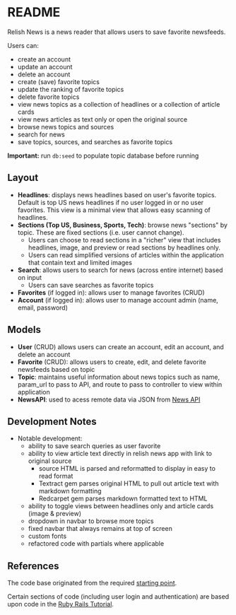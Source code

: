 # README

Relish News is a news reader that allows users to save favorite newsfeeds.

Users can:
* create an account
* update an account
* delete an account
* create (save) favorite topics
* update the ranking of favorite topics
* delete favorite topics
* view news topics as a collection of headlines or a collection of article cards
* view news articles as text only or open the original source
* browse news topics and sources
* search for news
* save topics, sources, and searches as favorite topics

**Important:** run `db:seed` to populate topic database before running


## Layout

* **Headlines**: displays news headlines based on user's favorite topics.  Default is top US news headlines if no user logged in or no user favorites.  This view is a minimal view that allows easy scanning of headlines.
* **Sections (Top US, Business, Sports, Tech)**: browse news "sections" by topic.  These are fixed sections (i.e. user cannot change).
  * Users can choose to read sections in a "richer" view that includes headlines, image, and preview or read sections by headlines only.
  * Users can read simplified versions of articles within the application that contain text and limited images
* **Search**: allows users to search for news (across entire internet) based on input
  * Users can save searches as favorite topics
* **Favorites** (if logged in): allows user to manage favorites (CRUD)
* **Account** (if logged in): allows user to manage account admin (name, email, password)


## Models

* **User** (CRUD) allows users can create an account, edit an account, and delete an account
* **Favorite** (CRUD): allows users to create, edit, and delete favorite newsfeeds based on topic
* **Topic**: maintains useful information about news topics such as name, param_url to pass to API, and route to pass to controller to view within application
* **NewsAPI**: used to acess remote data via JSON from [News API](https://newsapi.org)

## Development Notes

* Notable development:
  * ability to save search queries as user favorite
  * ability to view article text directly in relish news app with link to original source
    * source HTML is parsed and reformatted to display in easy to read format
    * Textract gem parses original HTML to pull out article text with markdown formatting
    * Redcarpet gem parses markdown formatted text to HTML
  * ability to toggle views between headlines only and article cards (image & preview)
  * dropdown in navbar to browse more topics
  * fixed navbar that always remains at top of screen
  * custom fonts
  * refactored code with partials where applicable

## References

The code base originated from the required [starting point](https://github.com/ucwebdev/starting-point).

Certain sections of code (including user login and authentication) are based upon code in the [Ruby Rails Tutorial](https://www.railstutorial.org).
